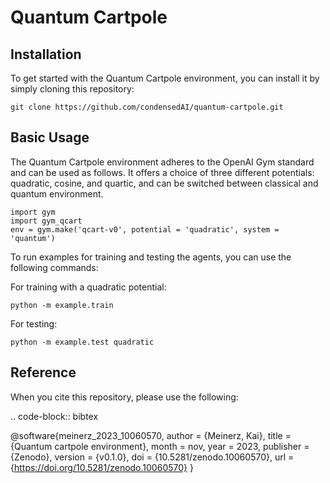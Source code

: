 Quantum Cartpole
=========

Installation
------------

To get started with the Quantum Cartpole environment, you can install it by simply cloning this repository:

```
git clone https://github.com/condensedAI/quantum-cartpole.git
```
Basic Usage
------------

The Quantum Cartpole environment adheres to the OpenAI Gym standard and can be used as follows. It offers a choice of three different potentials: quadratic, cosine, and quartic, and can be switched between classical and quantum environment.

```
import gym
import gym_qcart
env = gym.make('qcart-v0', potential = 'quadratic', system = 'quantum')
```
To run examples for training and testing the agents, you can use the following commands:

For training with a quadratic potential:
```
python -m example.train
```

For testing:
```
python -m example.test quadratic
```

Reference
---------

When you cite this repository, please use the following:

.. code-block:: bibtex

  @software{meinerz_2023_10060570,
    author       = {Meinerz, Kai},
    title        = {Quantum cartpole environment},
    month        = nov,
    year         = 2023,
    publisher    = {Zenodo},
    version      = {v0.1.0},
    doi          = {10.5281/zenodo.10060570},
    url          = {https://doi.org/10.5281/zenodo.10060570}
  }
